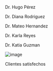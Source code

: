 Dr. Hugo Pérez


Dr. Diana Rodriguez


Dr. Mateo Hernandez


Dr. Karla Reyes


Dr. Katia Guzman 



![image](https://user-images.githubusercontent.com/100052822/166015792-bbfb4b1c-0261-4df7-9423-033de1eadb46.png)


  Clientes satisfechos 



















